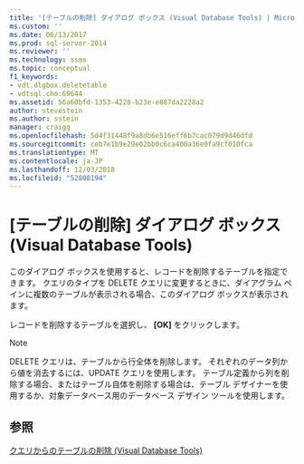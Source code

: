 ```yaml
---
title: '[テーブルの削除] ダイアログ ボックス (Visual Database Tools) | Microsoft Docs'
ms.custom: ''
ms.date: 06/13/2017
ms.prod: sql-server-2014
ms.reviewer: ''
ms.technology: ssms
ms.topic: conceptual
f1_keywords:
- vdt.dlgbox.deletetable
- vdtsql.chm:69644
ms.assetid: 56a60bfd-1353-4228-b23e-e887da2228a2
author: stevestein
ms.author: sstein
manager: craigg
ms.openlocfilehash: 5d4f31448f9a8db6e516eff6b7cac079d9d46dfd
ms.sourcegitcommit: ceb7e1b9e29e02bb0c6ca400a36e0fa9cf010fca
ms.translationtype: MT
ms.contentlocale: ja-JP
ms.lasthandoff: 12/03/2018
ms.locfileid: "52808194"
---
```

# <a name="delete-table-dialog-box-visual-database-tools"></a>[テーブルの削除] ダイアログ ボックス (Visual Database Tools)
  このダイアログ ボックスを使用すると、レコードを削除するテーブルを指定できます。 クエリのタイプを DELETE クエリに変更するときに、ダイアグラム ペインに複数のテーブルが表示される場合、このダイアログ ボックスが表示されます。  
  
 レコードを削除するテーブルを選択し、 **[OK]** をクリックします。  
  
> [!NOTE]  
>  DELETE クエリは、テーブルから行全体を削除します。 それぞれのデータ列から値を消去するには、UPDATE クエリを使用します。 テーブル定義から列を削除する場合、またはテーブル自体を削除する場合は、テーブル デザイナーを使用するか、対象データベース用のデータベース デザイン ツールを使用します。  
  
## <a name="see-also"></a>参照  
 [クエリからのテーブルの削除 (Visual Database Tools)](visual-database-tools.md)  
  
  
